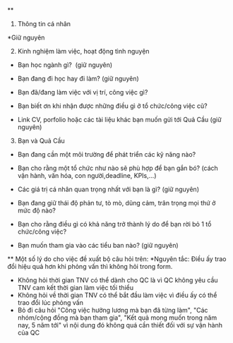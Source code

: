 **

1. Thông tin cá nhân

*Giữ nguyên

2. Kinh nghiệm làm việc, hoạt động tình nguyện

-   Bạn học ngành gì?  (giữ nguyên)
    
-   Bạn đang đi học hay đi làm? (giữ nguyên)
    
-   Bạn đã/đang làm việc với vị trí, công việc gì?
    
-   Bạn biết ơn khi nhận được những điều gì ở tổ chức/công việc cũ?
    
-   Link CV, porfolio hoặc các tài liệu khác bạn muốn gửi tới Quả Cầu (giữ nguyên)
    

3. Bạn và Quả Cầu

-   Bạn đang cần một môi trường để phát triển các kỹ năng nào?
    
-   Bạn cho rằng một tổ chức như nào sẽ phù hợp để bạn gắn bó? (cách vận hành, văn hóa, con người,deadline, KPIs,...)
    
-   Các giá trị cá nhân quan trọng nhất với bạn là gì? (giữ nguyên)
    
-   Bạn đang giữ thái độ phản tư, tò mò, dũng cảm, trân trọng mọi thứ ở mức độ nào?
    
-   Bạn cho rằng điều gì có khả năng trở thành lý do để bạn rời bỏ 1 tổ chức/công việc?
    
-   Bạn muốn tham gia vào các tiểu ban nào? (giữ nguyên)
    

  
**
Một số lý do cho việc đề xuất bộ câu hỏi trên:
*Nguyên tắc: Điều ấy trao đổi hiệu quả hơn khi phỏng vấn thì không hỏi trong form. 
- Không hỏi thời gian TNV có thể dành cho QC là vì QC không yêu cầu TNV cam kết thời gian làm việc tối thiểu
- Không hỏi về thời gian TNV có thể bắt đầu làm việc vì điều ấy có thể trao đổi lúc phỏng vấn
- Bỏ đi câu hỏi "Công việc hưởng lương mà bạn đã từng làm", "Các nhóm/cộng đồng mà bạn tham gia", "Kết quả mong muốn trong năm nay, 5 năm tới" vì nội dung đó không quá cần thiết đối với sự vận hành của QC